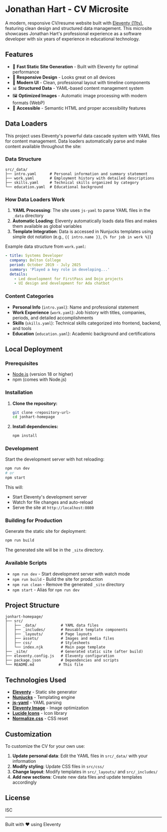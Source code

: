 # Jonathan Hart - CV Microsite

A modern, responsive CV/resume website built with [Eleventy (11ty)](https://www.11ty.dev/), featuring clean design and structured data management. This microsite showcases Jonathan Hart's professional experience as a software developer with six years of experience in educational technology.

## Features

- 🚀 **Fast Static Site Generation** - Built with Eleventy for optimal performance
- 📱 **Responsive Design** - Looks great on all devices
- 🎨 **Modern UI** - Clean, professional layout with timeline components
- 📊 **Structured Data** - YAML-based content management system
- 🖼️ **Optimized Images** - Automatic image processing with modern formats (WebP)
- 🎯 **Accessible** - Semantic HTML and proper accessibility features

## Data Loaders

This project uses Eleventy's powerful data cascade system with YAML files for content management. Data loaders automatically parse and make content available throughout the site:

### Data Structure

```
src/_data/
├── intro.yaml      # Personal information and summary statement
├── work.yaml       # Employment history with detailed descriptions
├── skills.yaml     # Technical skills organized by category
└── education.yaml  # Educational background
```

### How Data Loaders Work

1. **YAML Processing**: The site uses `js-yaml` to parse YAML files in the `_data` directory
2. **Automatic Loading**: Eleventy automatically loads data files and makes them available as global variables
3. **Template Integration**: Data is accessed in Nunjucks templates using simple dot notation (e.g., `{{ intro.name }}`, `{% for job in work %}`)

Example data structure from `work.yaml`:

```yaml
- title: Systems Developer
  company: Bolton College
  period: October 2019 - July 2025
  summary: 'Played a key role in developing...'
  details:
    - Led development for FirstPass and Dojo projects
    - UI design and development for Ada chatbot
```

### Content Categories

- **Personal Info** (`intro.yaml`): Name and professional statement
- **Work Experience** (`work.yaml`): Job history with titles, companies, periods, and detailed accomplishments
- **Skills** (`skills.yaml`): Technical skills categorized into frontend, backend, and tools
- **Education** (`education.yaml`): Academic background and certifications

## Local Deployment

### Prerequisites

- [Node.js](https://nodejs.org/) (version 18 or higher)
- npm (comes with Node.js)

### Installation

1. **Clone the repository:**

   ```bash
   git clone <repository-url>
   cd jonhart-homepage
   ```

2. **Install dependencies:**
   ```bash
   npm install
   ```

### Development

Start the development server with hot reloading:

```bash
npm run dev
# or
npm start
```

This will:

- Start Eleventy's development server
- Watch for file changes and auto-reload
- Serve the site at `http://localhost:8080`

### Building for Production

Generate the static site for deployment:

```bash
npm run build
```

The generated site will be in the `_site` directory.

### Available Scripts

- `npm run dev` - Start development server with watch mode
- `npm run build` - Build the site for production
- `npm run clean` - Remove the generated `_site` directory
- `npm start` - Alias for `npm run dev`

## Project Structure

```
jonhart-homepage/
├── src/
│   ├── _data/           # YAML data files
│   ├── _includes/       # Reusable template components
│   ├── _layouts/        # Page layouts
│   ├── assets/          # Images and media files
│   ├── css/             # Stylesheets
│   └── index.njk        # Main page template
├── _site/               # Generated static site (after build)
├── eleventy.config.js   # Eleventy configuration
├── package.json         # Dependencies and scripts
└── README.md           # This file
```

## Technologies Used

- **[Eleventy](https://www.11ty.dev/)** - Static site generator
- **[Nunjucks](https://mozilla.github.io/nunjucks/)** - Templating engine
- **[js-yaml](https://github.com/nodeca/js-yaml)** - YAML parsing
- **[Eleventy Image](https://www.11ty.dev/docs/plugins/image/)** - Image optimization
- **[Lucide Icons](https://lucide.dev/)** - Icon library
- **[Normalize.css](https://necolas.github.io/normalize.css/)** - CSS reset

## Customization

To customize the CV for your own use:

1. **Update personal data**: Edit the YAML files in `src/_data/` with your information
2. **Modify styling**: Update CSS files in `src/css/`
3. **Change layout**: Modify templates in `src/_layouts/` and `src/_includes/`
4. **Add new sections**: Create new data files and update templates accordingly

## License

ISC

---

Built with ❤️ using Eleventy
